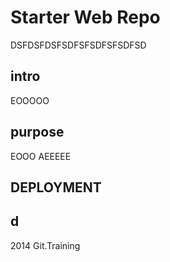 # Starter Web Repo

DSFDSFDSFSDFSFSDFSFSDFSD

## intro

EOOOOO

## purpose

EOOO AEEEEE

## DEPLOYMENT

## d

2014 Git.Training